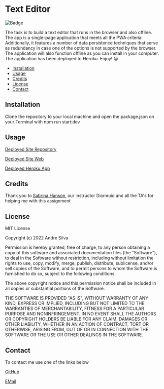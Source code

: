 # Text Editor


![Badge](https://img.shields.io/badge/AndreGitHub-MIT-green.svg)

The task is to build a text editor that runs in the browser and also offline. The app is a single-page application that meets all the PWA criteria. Additionally, it features a number of data persistence techniques that serve as redundancy in case one of the options is not supported by the browser. The application will also function offline as you can install in your computer. The application has been deployed to Heroku. Enjoy! 😀



- [Installation](#installation)
- [Usage](#usage)
- [Credits](#credits)
- [License](#license)
- [Contact](#contact)

## Installation

Clone the repository to your local machine and open the package.json on your Terminal with npm run start:dev

## Usage

[Deployed Site Repository](https://github.com/andresilva8624/text-editor)

[Deployed Site Web](https://andresilva8624.github.io/text-editor/)

[Deployed Heroku App](https://andre-text-editor.herokuapp.com/)



## Credits

Thank you to [Sabrina Hanson](https://www.github.com/sabhanson), our instructor Diarmuid and all the TA's for helping me with this assignment

## License

MIT License

Copyright (c) 2022 Andre Silva

Permission is hereby granted, free of charge, to any person obtaining a copy
of this software and associated documentation files (the "Software"), to deal
in the Software without restriction, including without limitation the rights
to use, copy, modify, merge, publish, distribute, sublicense, and/or sell
copies of the Software, and to permit persons to whom the Software is
furnished to do so, subject to the following conditions:

The above copyright notice and this permission notice shall be included in all
copies or substantial portions of the Software.

THE SOFTWARE IS PROVIDED "AS IS", WITHOUT WARRANTY OF ANY KIND, EXPRESS OR
IMPLIED, INCLUDING BUT NOT LIMITED TO THE WARRANTIES OF MERCHANTABILITY,
FITNESS FOR A PARTICULAR PURPOSE AND NONINFRINGEMENT. IN NO EVENT SHALL THE
AUTHORS OR COPYRIGHT HOLDERS BE LIABLE FOR ANY CLAIM, DAMAGES OR OTHER
LIABILITY, WHETHER IN AN ACTION OF CONTRACT, TORT OR OTHERWISE, ARISING FROM,
OUT OF OR IN CONNECTION WITH THE SOFTWARE OR THE USE OR OTHER DEALINGS IN THE
SOFTWARE.

## Contact

To contact me use one of the links below

[GitHub](https://www.github.com/andresilva8624)

[EMail](mailto:andresilva8624@gmail.com)
